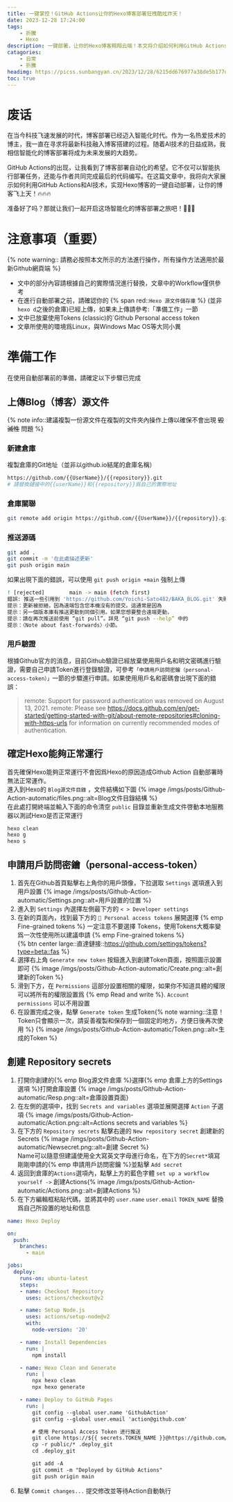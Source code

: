 ```yaml
---
title: 一键掌控！GitHub Actions让你的Hexo博客部署狂拽酷炫炸天！
date: 2023-12-28 17:24:00
tags:
    - 折騰
    - Hexo
description: 一键部署，让你的Hexo博客翱翔云端！本文将介绍如何利用GitHub Actions实现博客文章自动部署，轻松迈入智能化博客搭建的新境界！🔥🔥🔥掌握这项实用技巧，让您的博客飞上天！快来探索这个充满智能与创新的博客搭建世界吧！🚀🚀🚀
catagories: 
    - 日常
    - 折騰
headimg: https://picss.sunbangyan.cn/2023/12/28/6215dd676977a38de5b177d9aed3f306.jpeg
toc: true
---
```

# 废话
在当今科技飞速发展的时代，博客部署已经迈入智能化时代。作为一名热爱技术的博主，我一直在寻求将最新科技融入博客搭建的过程。随着AI技术的日益成熟，我相信智能化的博客部署将成为未来发展的大趋势。  

GitHub Actions的出现，让我看到了博客部署自动化的希望。它不仅可以智能执行部署任务，还能与作者共同完成最后的代码编写。在这篇文章中，我将向大家展示如何利用GitHub Actions和AI技术，实现Hexo博客的一键自动部署，让你的博客飞上天！🔥🔥🔥  

准备好了吗？那就让我们一起开启这场智能化的博客部署之旅吧！🤖🤖🤖  
# 注意事項（重要）
{% note warning:: 請務必按照本文所示的方法進行操作，所有操作方法適用於最新Github網頁端 %}
* 文中的部分內容請根據自己的實際情況進行替換，文章中的Workflow僅供參考
* 在進行自動部署之前，請確認你的 {% span red::`Hexo 源文件儲存庫` %} (並非`hexo d`之後的倉庫)已經上傳，如果未上傳請參考:「準備工作」一節
* 文中已放棄使用Tokens (classic)的`Github Personal access token
* 文章所使用的環境爲Linux，與Windows Mac OS等大同小異

# 準備工作
在使用自動部署前的準備，請確定以下步驟已完成
## 上傳Blog（博客）源文件
{% note info::建議複製一份源文件在複製的文件夾內操作上傳以確保不會出現 ~~毀滅性~~ 問題 %}
### 新建倉庫
複製倉庫的Git地址（並非以github.io結尾的倉庫名稱）
```bash
https://github.com/{{UserName}}/{{repository}}.git
# 請替換鏈接中的{{userName}}和{{repository}}爲自己的實際地址
```
### 倉庫關聯
```bash
git remote add origin https://github.com/{{UserName}}/{{repository}}.git
```
### 推送源碼
```bash
git add .
git commit -m '在此處描述更新'
git push origin main
```
如果出現下面的錯誤，可以使用 `git push origin +main` 強制上傳
```bash
! [rejected]        main -> main (fetch first)
錯誤: 推送一些引用到 'https://github.com/Yoichi-Sato482/BAKA_BLOG.git' 失敗
提示：更新被拒絕，因為遠端包含您本機沒有的提交。這通常是因為
提示：另一個版本庫有推送更動到同個引用。如果您想要整合遠端更動，
提示：請在再次推送前使用 “git pull”。詳見 “git push --help” 中的
提示：〈Note about fast-forwards〉小節。
```
### 用戶驗證
根據Github官方的消息，目前Github驗證已經放棄使用用戶名和明文密碼進行驗證，需要自己申請Token進行登錄驗證，可參考`「申請用戶訪問密鑰（personal-access-token）」`一節的步驟進行申請。如果使用用戶名和密碼會出現下面的錯誤：

> remote: Support for password authentication was removed on August 13, 2021.
remote: Please see https://docs.github.com/en/get-started/getting-started-with-git/about-remote-repositories#cloning-with-https-urls for information on currently recommended modes of authentication.

## 確定Hexo能夠正常運行
首先確保Hexo能夠正常運行不會因爲Hexo的原因造成Github Action 自動部署時無法正常運作。  
進入到Hexo的 `Blog源文件目錄` ，文件結構如下圖
{% image /imgs/posts/Github-Action-automatic/files.png::alt=Blog文件目錄結構 %}  
在此處打開終端並輸入下面的命令清空 `public` 目錄並重新生成文件啓動本地服務器以測試Hexo是否正常運行    
```bash
hexo clean
hexo g
hexo s
```
## 申請用戶訪問密鑰（personal-access-token）
1. 首先在Github首頁點擊右上角你的用戶頭像，下拉選取 `Settings` 選項進入到用戶設置
{% image /imgs/posts/Github-Action-automatic/Settings.png::alt=用戶設置的位置 %}  
2. 進入到 `Settings` 內選擇左側最下方的 `< > Developer settings` 
3. 在新的頁面內，找到最下方的 `🔑 Personal access tokens` 展開選擇 {% emp Fine-grained tokens %} 一定注意不要選擇 Tokens，使用Tokens大概率變爲一次性使用所以建議申請 {% emp Fine-grained tokens %}   
{% btn center large::直達鏈接::https://github.com/settings/tokens?type=beta::fas %}  
4. 選擇右上角 `Generate new token` 按鈕進入到創建Token頁面，按照圖示設置即可
{% image /imgs/posts/Github-Action-automatic/Create.png::alt=創建新的Token %} 
5. 滑到下方，在 `Permissions` 這部分設置相關的權限，如果你不知道具體的權限可以將所有的權限設置爲 {% emp Read and write %}.
`Account permissions` 可以不用設置
6. 在設置完成之後，點擊 `Generate token` 生成Token{% note warning::注意！Token只會顯示一次，請妥善複製和保存到一個固定的地方，方便日後再次使用 %} {% image /imgs/posts/Github-Action-automatic/Token.png::alt=生成的Token %} 

## 創建 Repository secrets
1. 打開你創建的{% emp Blog源文件倉庫 %}選擇{% emp 倉庫上方的Settings選項 %}打開倉庫設置
{% image /imgs/posts/Github-Action-automatic/Resp.png::alt=倉庫設置頁面}
2. 在左側的選項中，找到 `Secrets and variables` 選項並展開選擇 `Action` 子選項
{% image /imgs/posts/Github-Action-automatic/Action.png::alt=Actions secrets and variables %} 
3. 在下方的 `Repository secrets` 點擊右邊的 `New repository secret` 創建新的Secrets
{% image /imgs/posts/Github-Action-automatic/Newsecret.png::alt=創建 Secret %}  
Name可以隨意但建議使用全大寫英文字母進行命名，在下方的`Secret*`填寫剛剛申請的{% emp 申請用戶訪問密鑰 %}並點擊 `Add secret`
4. 返回到倉庫的`Actions`選項內，點擊上方的藍色字體 `set up a workflow yourself ->` 創建Actions{% image /imgs/posts/Github-Action-automatic/Actions.png::alt=創建Actions %}
5. 在下方編輯框粘貼代碼，並將其中的 `user.name` `user.email` `TOKEN_NAME` 替換爲自己所設置的地址和信息 
```yaml
name: Hexo Deploy

on:
  push:
    branches:
      - main

jobs:
  deploy:
    runs-on: ubuntu-latest
    steps:
    - name: Checkout Repository
      uses: actions/checkout@v2

    - name: Setup Node.js
      uses: actions/setup-node@v2
      with:
        node-version: '20'

    - name: Install Dependencies
      run: |
        npm install

    - name: Hexo Clean and Generate
      run: |
        npx hexo clean
        npx hexo generate

    - name: Deploy to GitHub Pages
      run: |
        git config --global user.name 'GithubAction'
        git config --global user.email 'action@github.com'

        # 使用 Personal Access Token 进行推送
        git clone https://${{ secrets.TOKEN_NAME }}@https://github.com/{{UserName}}/{{repository}}.git .deploy_git
        cp -r public/* .deploy_git
        cd .deploy_git

        git add -A
        git commit -m "Deployed by GitHub Actions"
        git push origin main

```
6. 點擊 `Commit changes...` 提交修改並等待Action自動執行